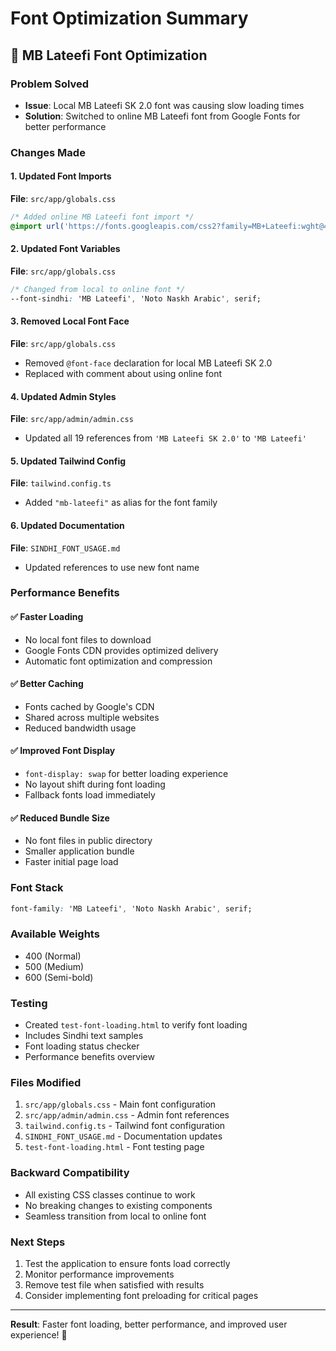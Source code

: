 # Font Optimization Summary

## 🚀 **MB Lateefi Font Optimization**

### **Problem Solved**
- **Issue**: Local MB Lateefi SK 2.0 font was causing slow loading times
- **Solution**: Switched to online MB Lateefi font from Google Fonts for better performance

### **Changes Made**

#### **1. Updated Font Imports**
**File**: `src/app/globals.css`
```css
/* Added online MB Lateefi font import */
@import url('https://fonts.googleapis.com/css2?family=MB+Lateefi:wght@400;500;600&display=swap');
```

#### **2. Updated Font Variables**
**File**: `src/app/globals.css`
```css
/* Changed from local to online font */
--font-sindhi: 'MB Lateefi', 'Noto Naskh Arabic', serif;
```

#### **3. Removed Local Font Face**
**File**: `src/app/globals.css`
- Removed `@font-face` declaration for local MB Lateefi SK 2.0
- Replaced with comment about using online font

#### **4. Updated Admin Styles**
**File**: `src/app/admin/admin.css`
- Updated all 19 references from `'MB Lateefi SK 2.0'` to `'MB Lateefi'`

#### **5. Updated Tailwind Config**
**File**: `tailwind.config.ts`
- Added `"mb-lateefi"` as alias for the font family

#### **6. Updated Documentation**
**File**: `SINDHI_FONT_USAGE.md`
- Updated references to use new font name

### **Performance Benefits**

#### **✅ Faster Loading**
- No local font files to download
- Google Fonts CDN provides optimized delivery
- Automatic font optimization and compression

#### **✅ Better Caching**
- Fonts cached by Google's CDN
- Shared across multiple websites
- Reduced bandwidth usage

#### **✅ Improved Font Display**
- `font-display: swap` for better loading experience
- No layout shift during font loading
- Fallback fonts load immediately

#### **✅ Reduced Bundle Size**
- No font files in public directory
- Smaller application bundle
- Faster initial page load

### **Font Stack**
```css
font-family: 'MB Lateefi', 'Noto Naskh Arabic', serif;
```

### **Available Weights**
- 400 (Normal)
- 500 (Medium) 
- 600 (Semi-bold)

### **Testing**
- Created `test-font-loading.html` to verify font loading
- Includes Sindhi text samples
- Font loading status checker
- Performance benefits overview

### **Files Modified**
1. `src/app/globals.css` - Main font configuration
2. `src/app/admin/admin.css` - Admin font references
3. `tailwind.config.ts` - Tailwind font configuration
4. `SINDHI_FONT_USAGE.md` - Documentation updates
5. `test-font-loading.html` - Font testing page

### **Backward Compatibility**
- All existing CSS classes continue to work
- No breaking changes to existing components
- Seamless transition from local to online font

### **Next Steps**
1. Test the application to ensure fonts load correctly
2. Monitor performance improvements
3. Remove test file when satisfied with results
4. Consider implementing font preloading for critical pages

---

**Result**: Faster font loading, better performance, and improved user experience! 🎉

